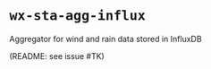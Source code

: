 # `wx-sta-agg-influx`

Aggregator for wind and rain data stored in InfluxDB

(README: see issue #TK)
